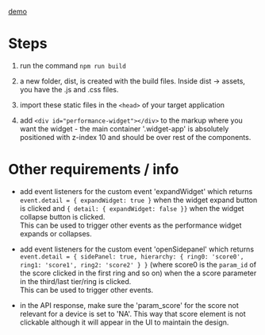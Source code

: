 [demo](https://mf-perfomance.netlify.app/)  
# Steps
1. run the command `npm run build` 

2. a new folder, dist, is created with the build files. Inside dist -> assets, you have the .js and .css files.  

3. import these static files in the `<head>` of your target application  

4. add `<div id="performance-widget"></div>` to the markup where you want the widget - the main container '.widget-app' is absolutely positioned with z-index 10 and should be over rest of the components.  

# Other requirements / info
- add event listeners for the custom event 'expandWidget' which returns `event.detail = { expandWidget: true }` when the widget expand button is clicked and `{ detail: { expandWidget: false }}` when the widget collapse button is clicked.   
This can be used to trigger other events as the performance widget expands or collapses.  

- add event listeners for the custom event 'openSidepanel' which returns `event.detail = { sidePanel: true, hierarchy: { ring0: 'score0', ring1: 'score1', ring2: 'score2' } }` (where score0 is the `param_id` of the score clicked in the first ring and so on) when the a score parameter in the third/last tier/ring is clicked.   
This can be used to trigger other events.

- in the API response, make sure the 'param_score' for the score not relevant for a device is set to 'NA'. This way that score element is not clickable although it will appear in the UI to maintain the design.  